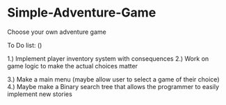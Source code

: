 # Simple-Adventure-Game
Choose your own adventure game


To Do list: ()

1.) Implement player inventory system with consequences
2.) Work on game logic to make the actual choices matter

3.) Make a main menu (maybe allow user to select a game of their choice)
4.) Maybe make a Binary search tree that allows the programmer to easily implement new stories